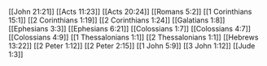 [[John 21:21]]
[[Acts 11:23]]
[[Acts 20:24]]
[[Romans 5:2]]
[[1 Corinthians 15:1]]
[[2 Corinthians 1:19]]
[[2 Corinthians 1:24]]
[[Galatians 1:8]]
[[Ephesians 3:3]]
[[Ephesians 6:21]]
[[Colossians 1:7]]
[[Colossians 4:7]]
[[Colossians 4:9]]
[[1 Thessalonians 1:1]]
[[2 Thessalonians 1:1]]
[[Hebrews 13:22]]
[[2 Peter 1:12]]
[[2 Peter 2:15]]
[[1 John 5:9]]
[[3 John 1:12]]
[[Jude 1:3]]
